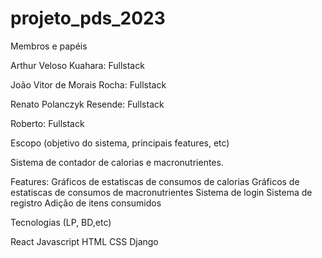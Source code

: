 # projeto_pds_2023

Membros e papéis

Arthur Veloso Kuahara: Fullstack

João Vitor de Morais Rocha: Fullstack

Renato Polanczyk Resende: Fullstack

Roberto: Fullstack

Escopo (objetivo do sistema, principais features, etc)

Sistema de contador de calorias e macronutrientes.

Features: 
Gráficos de estatiscas de consumos de calorias
Gráficos de estatiscas de consumos de macronutrientes
Sistema de login
Sistema de registro
Adição de itens consumidos

Tecnologias (LP, BD,etc)

React
Javascript
HTML
CSS
Django
